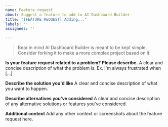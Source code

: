 ```yaml
---
name: Feature request
about: Suggest a feature to add to AI Dashboard Builder
title: "[FEATURE REQUEST] Adding..."
labels: ''
assignees: ''

---
```


> Bear in mind AI Dashboard Builder is meant to be kept simple. Consider forking it to make a more complex project based on it.

**Is your feature request related to a problem? Please describe.**
A clear and concise description of what the problem is. Ex. I'm always frustrated when [...]

**Describe the solution you'd like**
A clear and concise description of what you want to happen.

**Describe alternatives you've considered**
A clear and concise description of any alternative solutions or features you've considered.

**Additional context**
Add any other context or screenshots about the feature request here.
